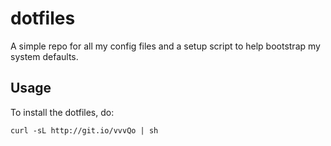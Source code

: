 # dotfiles

A simple repo for all my config files and a setup script
to help bootstrap my system defaults.

## Usage

To install the dotfiles, do:

    curl -sL http://git.io/vvvQo | sh
